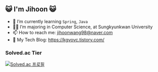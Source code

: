 ## 😺 I'm Jihoon 😺

- 🌱 I’m currently learning `Spring`, `Java`
- 👨‍🎓  I’m majoring in Computer Science, at Sungkyunkwan University
- 📫 How to reach me: jihoonwang98@naver.com
- 📝 My Tech Blog: https://kgvovc.tistory.com/





### Solved.ac Tier

[![Solved.ac
프로필](http://mazassumnida.wtf/api/v2/generate_badge?boj=jihoonwang98)](https://solved.ac/jihoonwang98)

